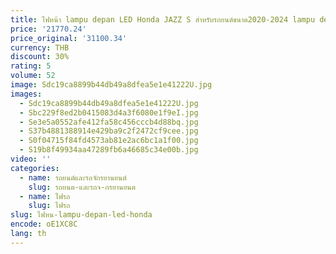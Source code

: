 ```yaml
---
title: ไฟหน้า lampu depan LED Honda JAZZ S สำหรับรถยนต์ขนาด2020-2024 lampu depan LED เหมาะกับไฟเลี้ยว DRL เลนส์โปรเจคเตอร์สำหรับตานางฟ้าลำแสงสูง
price: '21770.24'
price_original: '31100.34'
currency: THB
discount: 30%
rating: 5
volume: 52
image: Sdc19ca8899b44db49a8dfea5e1e41222U.jpg
images:
  - Sdc19ca8899b44db49a8dfea5e1e41222U.jpg
  - Sbc229f8ed2b0415083d4a3f6080e1f9eI.jpg
  - Se3e5a0552afe412fa58c456cccb4d88bq.jpg
  - S37b4881388914e429ba9c2f2472cf9cee.jpg
  - S0f04715f84fd4573ab81e2ac6bc1a1f00.jpg
  - S19b8f49934aa47289fb6a46685c34e00b.jpg
video: ''
categories:
  - name: รถยนต์และรถจักรยานยนต์
    slug: รถยนต-และรถจ-กรยานยนต
  - name: ไฟรถ
    slug: ไฟรถ
slug: ไฟหน-lampu-depan-led-honda
encode: oE1XC8C
lang: th
---
```

  